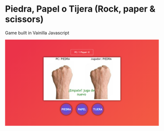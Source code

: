 # Piedra, Papel o Tijera (Rock, paper & scissors)

Game built in Vainilla Javascript

![previe game](PiedraPapeloTijera/previewGame.png)

